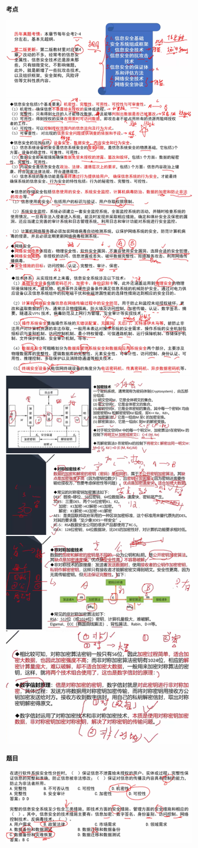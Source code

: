 ### 考点

![1708825887936](image/18系统安全/1708825887936.png)![1708826106090](image/18系统安全/1708826106090.png)![1708826897685](image/18系统安全/1708826897685.png)![1708827037744](image/18系统安全/1708827037744.png)![1708827273220](image/18系统安全/1708827273220.png)![1708827398234](image/18系统安全/1708827398234.png)![1708827538376](image/18系统安全/1708827538376.png)![1708827602934](image/18系统安全/1708827602934.png)



### 题目

![1708827148739](image/18系统安全/1708827148739.png)
